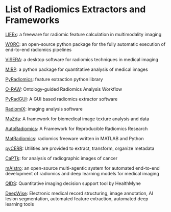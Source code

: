 # List of Radiomics Extractors and Frameworks

[LIFEx](https://www.lifexsoft.org): a freeware for radiomic feature calculation in multimodality imaging

[WORC](https://worc.readthedocs.io/en/latest/): an open-source python package for the fully automatic execution of end-to-end radiomics pipelines

[ViSERA](https://visera.ca/): a desktop software for radiomics techniques in medical imaging

[MIRP](https://github.com/oncoray/mirp): a python package for quantitative analysis of medical images

[PyRadiomics](https://radiomics.github.io/index.html): feature extraction python library

[O-RAW](https://github.com/zhenweishi/O-RAW): Ontology-guided Radiomics Analysis Workflow 

[PyRadGUI](https://github.com/Bionic-TMH/PyRadGUI): A GUI based radiomics extractor software

[RadiomiX](https://radiomics.bio/radiomix-toolbox/): imaging analysis software

[MaZda](https://qmazda.p.lodz.pl/index.php?action=mazda): A framework for biomedical image texture analysis and data

[AutoRadiomics](https://github.com/pwoznicki/AutoRadiomics): A Framework for Reproducible Radiomics Research

[MatRadiomics](https://pasinigiovanni.com/blog/matradiomics/2022-12-28-matRadiomics-a-Novel-radiomics-freeware/): radiomics freeware written in MATLAB and Python

[pyCERR](https://github.com/cerr/pyCERR):  Utilities are provided to extract, transform, organize metadata

[CaPTk](https://github.com/CBICA/CaPTk):  for analysis of radiographic images of cancer

[mAIstro](https://github.com/eltzanis/maistro): an open-source multi-agentic system for automated end-to-end development of radiomics and deep learning models for medical imaging

[QIDS](https://www.itnonline.com/content/healthmyne-qids-platform-adds-cancer-screening-module): Quantitative imaging decision support tool by HealthMyne

[DeepWise](https://www.deepwise.com/product-research): Electronic medical record structuring, image annotation, AI lesion segmentation, automated feature extraction, automated deep learning tools

